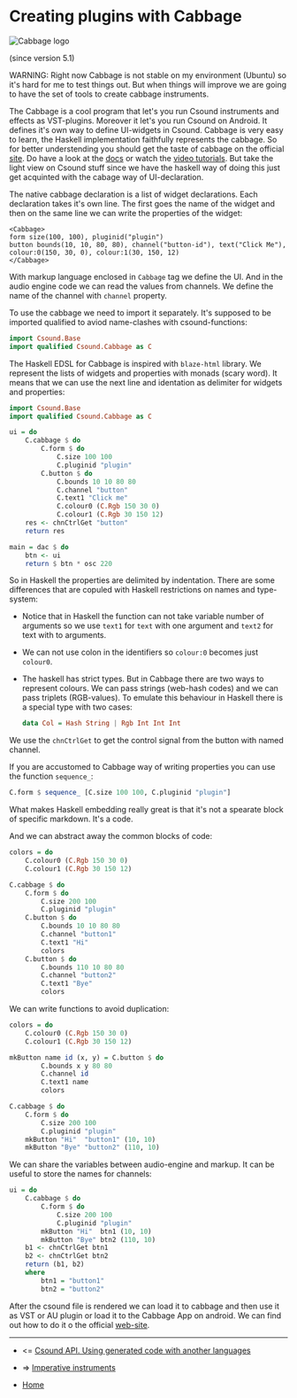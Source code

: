 Creating plugins with Cabbage
==================================================

![Cabbage logo](http://cabbageaudio.com/images/cabbage_transparent.svg)

(since version 5.1)

WARNING: Right now Cabbage is not stable on my environment (Ubuntu) 
so it's hard for me to test things out. But when things will improve we are going to have 
the set of tools to create cabbage instruments.

The Cabbage is a cool program that let's you run Csound instruments and effects as VST-plugins.
Moreover it let's you run Csound on Android. It defines it's own way to define UI-widgets in Csound.
Cabbage is very easy to learn, the Haskell implementation faithfully represents the cabbage.
So for better understending you should get the taste of cabbage on the official [site](http://cabbageaudio.com/docs/introduction/).
Do have a look at the [docs](http://cabbageaudio.com/docs/introduction/) or watch the [video tutorials](http://cabbageaudio.com/tutorials/).
But take the light view on Csound stuff since we have the haskell way of doing this just
get acquinted with the cabage way of UI-declaration.

The native cabbage declaration is a list of widget declarations.
Each declaration takes it's own line. The first goes the name of the widget
and then on the same line we can write the properties of the widget:

~~~xtml
<Cabbage>
form size(100, 100), pluginid("plugin")
button bounds(10, 10, 80, 80), channel("button-id"), text("Click Me"), colour:0(150, 30, 0), colour:1(30, 150, 12)
</Cabbage>
~~~

With markup language enclosed in `Cabbage` tag we define the UI. And in the audio engine
code we can read the values from channels. We define the name of the channel with `channel` property.

To use the cabbage we need to import it separately. It's supposed to be imported qualified
to aviod name-clashes with csound-functions:

~~~Haskell
import Csound.Base
import qualified Csound.Cabbage as C
~~~

The Haskell EDSL for Cabbage is inspired with `blaze-html` library. 
We represent the lists of widgets and properties with monads (scary word).
It means that we can use the next line and identation  as delimiter for widgets and properties:

~~~Haskell
import Csound.Base
import qualified Csound.Cabbage as C

ui = do
	C.cabbage $ do
		C.form $ do
			C.size 100 100
			C.pluginid "plugin"
		C.button $ do
			C.bounds 10 10 80 80
			C.channel "button"
			C.text1 "Click me"
			C.colour0 (C.Rgb 150 30 0)
			C.colour1 (C.Rgb 30 150 12)	
	res <- chnCtrlGet "button"	
	return res

main = dac $ do
	btn <- ui
	return $ btn * osc 220
~~~

So in Haskell the properties are delimited by indentation. There are some differences
that are copuled with Haskell restrictions on names and type-system:

* Notice that in Haskell the function can not take variable number of arguments
	so we use `text1` for `text` with one argument and `text2` for text with to arguments.

* We can not use colon in the identifiers so `colour:0` becomes just `colour0`.

* The haskell has strict types. But in Cabbage there are two ways to represent colours.
	We can pass strings (web-hash codes) and we can pass triplets (RGB-values). 
	To emulate this behaviour in Haskell there is a special type with two cases:

	~~~Haskell
	data Col = Hash String | Rgb Int Int Int
	~~~

We use the `chnCtrlGet` to get the control signal from the button with named channel.

If you are accustomed to Cabbage way of writing properties you can use the function `sequence_`:

~~~Haskell
C.form $ sequence_ [C.size 100 100, C.pluginid "plugin"]
~~~

What makes Haskell embedding really great is that it's not a spearate block of specific markdown.
It's a code. 

And we can abstract away the common blocks of code: 

~~~Haskell
colors = do
	C.colour0 (C.Rgb 150 30 0)
	C.colour1 (C.Rgb 30 150 12)	

C.cabbage $ do
	C.form $ do
		C.size 200 100
		C.pluginid "plugin"
	C.button $ do
		C.bounds 10 10 80 80
		C.channel "button1"
		C.text1 "Hi"
		colors
	C.button $ do
		C.bounds 110 10 80 80
		C.channel "button2"
		C.text1 "Bye"
		colors		
~~~

We can write functions to avoid duplication:

~~~Haskell
colors = do
	C.colour0 (C.Rgb 150 30 0)
	C.colour1 (C.Rgb 30 150 12)	

mkButton name id (x, y) = C.button $ do
		C.bounds x y 80 80
		C.channel id
		C.text1 name
		colors

C.cabbage $ do
	C.form $ do
		C.size 200 100
		C.pluginid "plugin"
	mkButton "Hi"  "button1" (10, 10)
	mkButton "Bye" "button2" (110, 10)
~~~

We can share the variables between audio-engine and markup.
It can be useful to store the names for channels:

~~~Haskell
ui = do
	C.cabbage $ do
		C.form $ do
			C.size 200 100
			C.pluginid "plugin"
		mkButton "Hi"  btn1 (10, 10)
		mkButton "Bye" btn2 (110, 10)
	b1 <- chnCtrlGet btn1
	b2 <- chnCtrlGet btn2
	return (b1, b2)
	where
		btn1 = "button1"
		btn2 = "button2"
~~~

After the csound file is rendered we can load it to cabbage and then use it
as VST or AU plugin or load it to the Cabbage App on android. 
We can find out how to do it o the official [web-site](http://cabbageaudio.com/docs/exporting/). 


--------------------------------------------------

* <= [Csound API. Using generated code with another languages](https://github.com/anton-k/csound-expression/blob/master/tutorial/chapters/CsoundAPI.md)

* => [Imperative instruments](https://github.com/anton-k/csound-expression/blob/master/tutorial/chapters/ImperativeInstruments.md)

* [Home](https://github.com/anton-k/csound-expression/blob/master/tutorial/Index.md)
